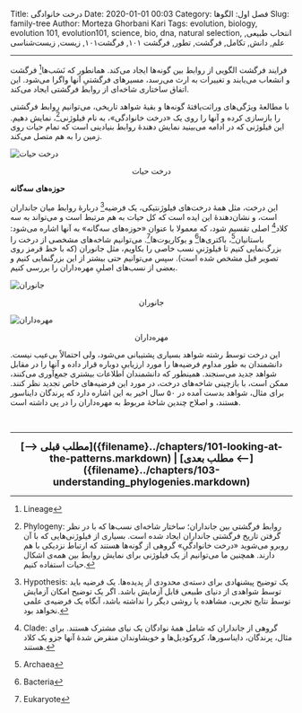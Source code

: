 Title: درخت خانوادگی
Date: 2020-01-01 00:03
Category: فصل اول: الگوها
Slug: family-tree 
Author: Morteza Ghorbani Kari
Tags: evolution, biology, evolution 101, evolution101, science, bio, dna, natural selection, انتخاب طبیعی, علم, دانش, تکامل, فرگشت, تطور, فرگشت ۱۰۱, فرگشت۱۰۱, زیست, زیست‌شناسی

------
فرایند فرگشت الگویی از روابط بین گونه‌ها ایجاد می‌کند. همانطور که نَسَب‌ها[^۱] فرگشت و انشعاب می‌یابند و تغییرات به ارث می‌رسد، مسیرهای فرگشتیِ آنها واگرا می‌شود. این اتفاق ساختاری شاخه‌ای از روابط فرگشتی ایجاد می‌کند.

با مطالعهٔ ویژگی‌های وراثت‌یافتهٔ گونه‌ها و بقیهٔ شواهد تاریخی، می‌توانیم روابط فرگشتی را بازسازی کرده و آنها را روی یک «درخت خانوادگی»، به نام  فیلوژنی[^۲]، نمایش دهیم. این فیلوژنی که در ادامه می‌بینید نمایش دهندهٔ روابط بنیادینی است که تمام حیات روی زمین را به هم متصل می‌کند.

![درخت حیات]({static}/images/4-1.gif)
<center>درخت حیات</center>

**حوزه‌های سه‌گانه**

این درخت، مثل همهٔ درخت‌های فیلوژنتیکی، یک فرضیه[^۳] دربارهٔ روابط میان جانداران است، و نشان‌دهندهٔ این ایده است که کل حیات به هم مرتبط است و می‌تواند به سه کلاد[^۴] اصلی تقسیم شود، که معمولا با عنوان «حوزه‌های سه‌گانه» به آنها اشاره می‌شود: باستانیان[^۵]، باکتری‌ها[^۶] و یوکاریوت‌ها‌[^۷]. می‌توانیم شاخه‌های مشخصی از درخت را بزرگ‌نمایی کنیم تا فیلوژنیِ نسب خاصی را بکاویم، مثل جانوران (که با خط قرمز روی تصویر قبل مشخص شده است). سپس می‌توانیم حتی بیشتر از این بزرگنمایی کنیم و بعضی از نسب‌های اصلیِ مهره‌داران را بررسی کنیم.

![جانوران]({static}/images/4-2.gif)
<center>جانوران</center>

![مهره‌داران]({static}/images/4-3.gif)
<center>مهره‌داران</center>

این درخت توسط رشته شواهد بسیاری پشتیبانی می‌شود، ولی احتمالاً بی‌عیب نیست. دانشمندان به طور مداوم فرضیه‌ها را مورد ارزیابیِ دوباره قرار داده و آنها را در مقابل شواهد جدید می‌سنجند. همینطور که دانشمندان اطلاعات بیشتری جمع‌آوری می‌کنند، ممکن است، با بازچینی شاخه‌های درخت، در مورد این فرضیه‌های خاص تجدید نظر کنند. برای مثال، شواهد بدست آمده در ۵۰ سال اخیر به این اشاره دارد که پرندگان دایناسور هستند، و اصلاح چندین شاخهٔ مربوط به مهره‌داران را در پی داشته است.

<br>

[^۱]: Lineage
[^۲]: Phylogeny: روابط فرگشتی بین جانداران؛ ساختار شاخه‌ای نسب‌ها که با در نظر گرفتن تاریخ فرگشتی جانداران ایجاد شده است. بسیاری از فیلوژنی‌هایی که با آن روبرو می‌شوید «درخت خانوادگیِ» گروهی از گونه‌ها هستند که ارتباط نزدیکی با هم دارند. همچنین ما می‌توانیم از یک فیلوژنی برای نمایش روابط بین همه‌ی اشکال حیات استفاده کنیم.
[^۳]: Hypothesis: یک توضیح پیشنهادی برای دسته‌ی محدودی از پدیده‌ها. یک فرضیه باید توسط شواهدی از دنیای طبیعی قابل آزمایش باشد. اگر یک توضیح امکان آزمایش توسط نتایج تجربی، مشاهده یا روشی دیگر را نداشته باشد، آنگاه یک فرضیه‌ی علمی نخواهد بود.
[^۴]: Clade: گروهی از جانداران که شامل همهٔ نوادگان یک نیای مشترک هستند. برای مثال، پرندگان، دایناسورها، کروکودیل‌ها و خویشاوندان منقرض شدهٔ آنها جزو یک کلاد هستند.
[^۵]: Archaea
[^۶]: Bacteria
[^۷]: Eukaryote

------
<center>
    <font size="4">
        <b>
            [⟶ مطلب قبلی]({filename}../chapters/101-looking-at-the-patterns.markdown) | [مطلب بعدی ⟵]({filename}../chapters/103-understanding_phylogenies.markdown) 
        </b>
    </font>
</center>